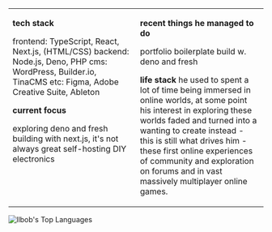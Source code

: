 <table>
<tr>
<td width="50%" valign="top">

**tech stack**

frontend: TypeScript, React, Next.js, (HTML/CSS)
backend: Node.js, Deno, PHP
cms: WordPress, Builder.io, TinaCMS
etc: Figma, Adobe Creative Suite, Ableton

**current focus**

exploring deno and fresh
building with next.js, it's not always great
self-hosting
DIY electronics

</td>
<td width="50%" valign="top">

**recent things he managed to do**

portfolio boilerplate build w. deno and fresh

**life stack**
he used to spent a lot of time being immersed in online worlds, at some point his interest in exploring these worlds faded and turned into a wanting to create instead - this is still what drives him - these first online experiences of community and exploration on forums and in vast massively multiplayer online games.

</td>
</tr>
</table>

![llbob's Top Languages](https://github-readme-stats.vercel.app/api/top-langs/?username=llbob&theme=graywhite&show_icons=true&hide_border=false&layout=compact)
